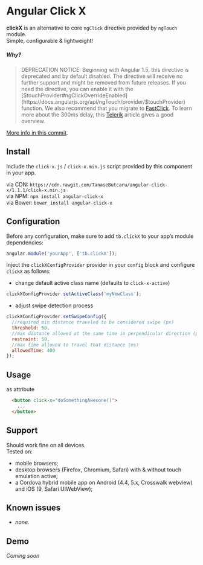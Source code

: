 Angular Click X
===============

**clickX** is an alternative to core ``ngClick`` directive provided by ``ngTouch`` module.  
Simple, configurable & lightweight!

##### _Why?_
> DEPRECATION NOTICE: Beginning with Angular 1.5, this directive is deprecated and by default disabled. The directive will receive no further support and might be removed from future releases. If you need the directive, you can enable it with the [$touchProvider#ngClickOverrideEnabled](https://docs.angularjs.org/api/ngTouch/provider/$touchProvider) function. We also recommend that you migrate to [FastClick](https://github.com/ftlabs/fastclick). To learn more about the 300ms delay, this [Telerik](http://developer.telerik.com/featured/300-ms-click-delay-ios-8/) article gives a good overview. 


[More info in this commit](https://github.com/angular/angular.js/commit/0dfc1dfebf26af7f951f301c4e3848ac46f05d7f).

Install
----

Include the `click-x.js` / `click-x.min.js` script provided by this component in your app.

via CDN: `https://cdn.rawgit.com/TanaseButcaru/angular-click-x/1.1.1/click-x.min.js`  
via NPM: ``npm install angular-click-x``  
via Bower: ``bower install angular-click-x``


Configuration
-------
Before any configuration, make sure to add `tb.clickX` to your app’s module dependencies:

```js
angular.module('yourApp', ['tb.clickX']);
````

Inject the ``clickXConfigProvider`` provider in your ``config`` block and configure ``clickX`` as follows:

* change default active class name (defaults to ``click-x-active``)

```js
clickXConfigProvider.setActiveClass('myNewClass');
```
* adjust swipe detection process
```js
clickXConfigProvider.setSwipeConfig({
  //required min distance traveled to be considered swipe (px)
  threshold: 50,
  //max distance allowed at the same time in perpendicular direction (px)
  restraint: 50,
  //max time allowed to travel that distance (ms)
  allowedTime: 400
});
```

Usage
---


as attribute
```html
  <button click-x="doSomethingAwesone()">
  	...
  </button>
```

Support
----

Should work fine on all devices.  
Tested on:
- mobile browsers;
- desktop browsers (Firefox, Chromium, Safari) with & without touch emulation active;
- a Cordova hybrid mobile app on Android (4.4, 5.x, Crosswalk webview) and iOS (9, Safari UIWebView);


Known issues
-------

* _none._

Demo
--

*Coming soon*

